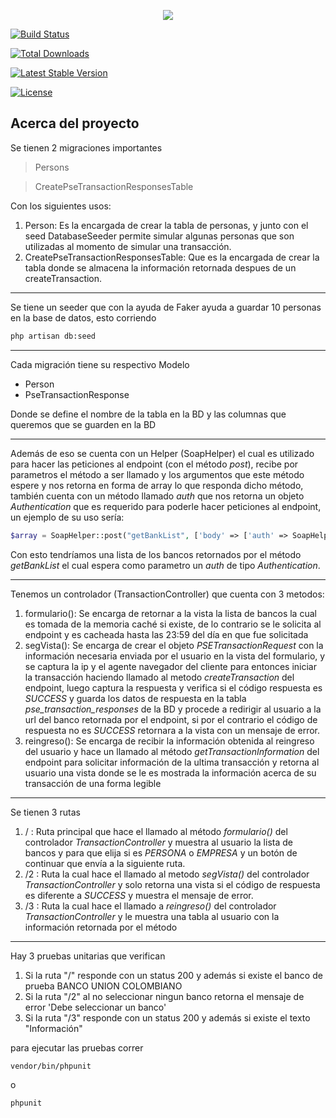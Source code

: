 <p align="center"><img src="https://laravel.com/assets/img/components/logo-laravel.svg"></p>

<p align="center">

<a href="https://travis-ci.org/laravel/framework"><img src="https://travis-ci.org/laravel/framework.svg" alt="Build Status"></a>

<a href="https://packagist.org/packages/laravel/framework"><img src="https://poser.pugx.org/laravel/framework/d/total.svg" alt="Total Downloads"></a>

<a href="https://packagist.org/packages/laravel/framework"><img src="https://poser.pugx.org/laravel/framework/v/stable.svg" alt="Latest Stable Version"></a>

<a href="https://packagist.org/packages/laravel/framework"><img src="https://poser.pugx.org/laravel/framework/license.svg" alt="License"></a>

</p>

## Acerca del proyecto

Se tienen 2 migraciones importantes

>Persons

>CreatePseTransactionResponsesTable

Con los siguientes usos:

1. Person: Es la encargada de crear la tabla de personas, y junto con el seed DatabaseSeeder permite simular algunas personas que son utilizadas al momento de simular una transacción.
2. CreatePseTransactionResponsesTable: Que es la encargada de crear la tabla donde se almacena la información retornada despues de un createTransaction.

------

Se tiene un seeder que con la ayuda de Faker ayuda a guardar 10 personas en la base de datos, esto corriendo

```bash
php artisan db:seed
```

------

Cada migración tiene su respectivo Modelo

- Person
- PseTransactionResponse

Donde se define el nombre de la tabla en la BD y las columnas que queremos que se guarden en la BD

--- ---

Además de eso se cuenta con un Helper (SoapHelper) el cual es utilizado para hacer las peticiones al endpoint (con el método *post*), recibe por parametros el método a ser llamado y los argumentos que este método espere y nos retorna en forma de array lo que responda dicho método, también cuenta con un método llamado *auth* que nos retorna un objeto *Authentication* que es requerido para poderle hacer peticiones al endpoint, un ejemplo de su uso sería:

```php
$array = SoapHelper::post("getBankList", ['body' => ['auth' => SoapHelper::auth()]]);
```

Con esto tendríamos una lista de los bancos retornados por el método *getBankList* el cual espera como parametro un *auth* de tipo *Authentication*.

--- ---

Tenemos un controlador (TransactionController) que cuenta con 3 metodos:

1. formulario(): Se encarga de retornar a la vista la lista de bancos la cual es tomada de la memoria caché si existe, de lo contrario se le solicita al endpoint y es cacheada hasta las 23:59 del día en que fue solicitada
2. segVista(): Se encarga de crear el objeto *PSETransactionRequest* con la información necesaria enviada por el usuario en la vista del formulario, y se captura la ip y el agente navegador del cliente para entonces iniciar la transacción haciendo llamado al metodo *createTransaction* del endpoint, luego captura la respuesta y verifica si el código respuesta es *SUCCESS* y guarda los datos de respuesta en la tabla *pse_transaction_responses* de la BD y procede a redirigir al usuario a la url del banco retornada por el endpoint, si por el contrario el código de respuesta no es *SUCCESS* retornara a la vista con un mensaje de error.
3. reingreso(): Se encarga de recibir la información obtenida al reingreso del usuario y hace un llamado al método *getTransactionInformation* del endpoint para solicitar información de la ultima transacción y retorna al usuario una vista donde se le es mostrada la información acerca de su transacción de una forma legible

--- ---

Se tienen 3 rutas

1. / : Ruta principal que hace el llamado al método *formulario()* del controlador *TransactionController* y muestra al usuario la lista de bancos y para que elija si es *PERSONA* o *EMPRESA* y un botón de continuar que envía a la siguiente ruta.
2. /2 : Ruta la cual hace el llamado al metodo *segVista()* del controlador *TransactionController* y solo retorna una vista si el código de respuesta es diferente a *SUCCESS* y muestra el mensaje de error.
3. /3 : Ruta la cual hace el llamado a *reingreso()* del controlador *TransactionController* y le muestra una tabla al usuario con la información retornada por el método

--- ---
Hay 3 pruebas unitarias que verifican
1. Si la ruta "/" responde con un status 200 y además si existe el banco de prueba BANCO UNION COLOMBIANO
2. Si la ruta "/2" al no seleccionar ningun banco retorna el mensaje de error 'Debe seleccionar un banco'
2. Si la ruta "/3" responde con un status 200 y además si existe el texto "Información"

para ejecutar las pruebas correr

```bash
vendor/bin/phpunit
```
o
```bash
phpunit
```